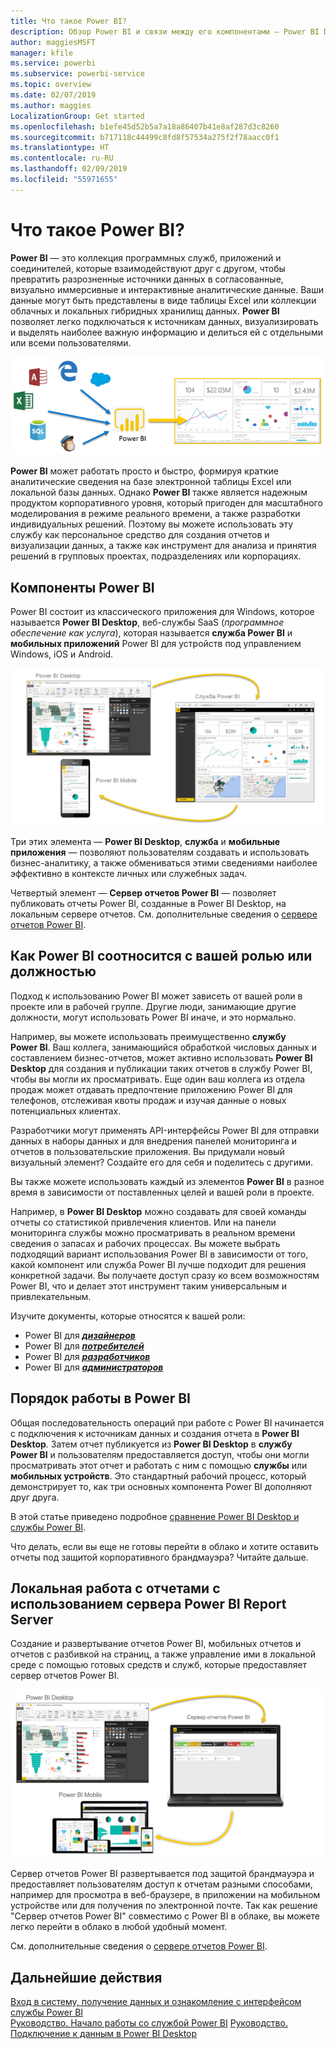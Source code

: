 ```yaml
---
title: Что такое Power BI?
description: Обзор Power BI и связи между его компонентами — Power BI Desktop, служба Power BI, Power BI Mobile, решение "Сервер отчетов" и Power BI Embedded.
author: maggiesMSFT
manager: kfile
ms.service: powerbi
ms.subservice: powerbi-service
ms.topic: overview
ms.date: 02/07/2019
ms.author: maggies
LocalizationGroup: Get started
ms.openlocfilehash: b1efe45d52b5a7a18a86407b41e8af287d3c8260
ms.sourcegitcommit: b717118c44499c8fd8f57534a275f2f78aacc0f1
ms.translationtype: HT
ms.contentlocale: ru-RU
ms.lasthandoff: 02/09/2019
ms.locfileid: "55971655"
---
```

# <a name="what-is-power-bi"></a>Что такое Power BI?
**Power BI** — это коллекция программных служб, приложений и соединителей, которые взаимодействуют друг с другом, чтобы превратить разрозненные источники данных в согласованные, визуально иммерсивные и интерактивные аналитические данные. Ваши данные могут быть представлены в виде таблицы Excel или коллекции облачных и локальных гибридных хранилищ данных. **Power BI** позволяет легко подключаться к источникам данных, визуализировать и выделять наиболее важную информацию и делиться ей с отдельными или всеми пользователями.

![Схема, на которой показаны источники входных данных для Power BI](media/power-bi-overview/power-bi-input-new.png)

**Power BI** может работать просто и быстро, формируя краткие аналитические сведения на базе электронной таблицы Excel или локальной базы данных. Однако **Power BI** также является надежным продуктом корпоративного уровня, который пригоден для масштабного моделирования в режиме реального времени, а также разработки индивидуальных решений. Поэтому вы можете использовать эту службу как персональное средство для создания отчетов и визуализации данных, а также как инструмент для анализа и принятия решений в групповых проектах, подразделениях или корпорациях.

## <a name="the-parts-of-power-bi"></a>Компоненты Power BI
Power BI состоит из классического приложения для Windows, которое называется **Power BI Desktop**, веб-службы SaaS (*программное обеспечение как услуга*), которая называется **служба Power BI** и **мобильных приложений** Power BI для устройств под управлением Windows, iOS и Android.

![Power BI Desktop, служба Power BI и Power BI Mobile](media/power-bi-overview/power-bi-blocks.png)

Три этих элемента — **Power BI Desktop**, **служба** и **мобильные приложения** — позволяют пользователям создавать и использовать бизнес-аналитику, а также обмениваться этими сведениями наиболее эффективно в контексте личных или служебных задач.

Четвертый элемент — **Сервер отчетов Power BI** — позволяет публиковать отчеты Power BI, созданные в Power BI Desktop, на локальным сервере отчетов. См. дополнительные сведения о [сервере отчетов Power BI](#on-premises-reporting-with-power-bi-report-server).

## <a name="how-power-bi-matches-your-role"></a>Как Power BI соотносится с вашей ролью или должностью
Подход к использованию Power BI может зависеть от вашей роли в проекте или в рабочей группе. Другие люди, занимающие другие должности, могут использовать Power BI иначе, и это нормально.

Например, вы можете использовать преимущественно **службу Power BI**. Ваш коллега, занимающийся обработкой числовых данных и составлением бизнес-отчетов, может активно использовать **Power BI Desktop** для создания и публикации таких отчетов в службу Power BI, чтобы вы могли их просматривать. Еще один ваш коллега из отдела продаж может отдавать предпочтение приложению Power BI для телефонов, отслеживая квоты продаж и изучая данные о новых потенциальных клиентах.

Разработчики могут применять API-интерфейсы Power BI для отправки данных в наборы данных и для внедрения панелей мониторинга и отчетов в пользовательские приложения. Вы придумали новый визуальный элемент? Создайте его для себя и поделитесь с другими.  

Вы также можете использовать каждый из элементов **Power BI** в разное время в зависимости от поставленных целей и вашей роли в проекте.

Например, в **Power BI Desktop** можно создавать для своей команды отчеты со статистикой привлечения клиентов. Или на панели мониторинга службы можно просматривать в реальном времени сведения о запасах и рабочих процессах. Вы можете выбрать подходящий вариант использования Power BI в зависимости от того, какой компонент или служба Power BI лучше подходит для решения конкретной задачи. Вы получаете доступ сразу ко всем возможностям Power BI, что и делает этот инструмент таким универсальным и привлекательным.

Изучите документы, которые относятся к вашей роли:
- Power BI для [***дизайнеров***](desktop-what-is-desktop.md)
- Power BI для [***потребителей***](consumer/end-user-consumer.md)
- Power BI для [***разработчиков***](developer/what-can-you-do.md)
- Power BI для [***администраторов***](service-admin-administering-power-bi-in-your-organization.md)

## <a name="the-flow-of-work-in-power-bi"></a>Порядок работы в Power BI
Общая последовательность операций при работе с Power BI начинается с подключения к источникам данных и создания отчета в **Power BI Desktop**. Затем отчет публикуется из **Power BI Desktop** в **службу Power BI** и пользователям предоставляется доступ, чтобы они могли просматривать этот отчет и работать с ним с помощью **службы** или **мобильных устройств**.
Это стандартный рабочий процесс, который демонстрирует то, как три основных компонента Power BI дополняют друг друга.

В этой статье приведено подробное [сравнение Power BI Desktop и службы Power BI](service-service-vs-desktop.md).

Что делать, если вы еще не готовы перейти в облако и хотите оставить отчеты под защитой корпоративного брандмауэра?  Читайте дальше.

## <a name="on-premises-reporting-with-power-bi-report-server"></a>Локальная работа с отчетами с использованием сервера Power BI Report Server
Создание и развертывание отчетов Power BI, мобильных отчетов и отчетов с разбивкой на страниц, а также управление ими в локальной среде с помощью готовых средств и служб, которые предоставляет сервер отчетов Power BI.

![Схема локальной работы с отчетами](media/power-bi-overview/power-bi-report-server2.png)

Сервер отчетов Power BI развертывается под защитой брандмауэра и предоставляет пользователям доступ к отчетам разными способами, например для просмотра в веб-браузере, в приложении на мобильном устройстве или для получения по электронной почте. Так как решение "Сервер отчетов Power BI" совместимо с Power BI в облаке, вы можете легко перейти в облако в любой удобный момент. 

См. дополнительные сведения о [сервере отчетов Power BI](report-server/get-started.md).

## <a name="next-steps"></a>Дальнейшие действия
[Вход в систему, получение данных и ознакомление с интерфейсом службы Power BI](service-the-new-power-bi-experience.md)   
[Руководство. Начало работы со службой Power BI](service-get-started.md)
[Руководство. Подключение к данным в Power BI Desktop](desktop-quickstart-connect-to-data.md)